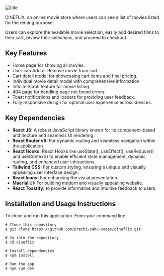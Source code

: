 ![title](https://github.com/prachi-sahu-codes/cineflix/assets/87253962/78b230bb-8049-4a8d-9bf0-cb768f4de8b2)


CINEFLIX, an online movie store where users can see a list of movies listed for the renting purpose.

Users can explore the available movie selection, easily add desired films to their cart, review their selections, and proceed to checkout.

## Key Features

- Home page for showing all movies.
- User can Add or Remove movie from cart.
- Cart detail modal for showcasing cart items and final pricing.
- Individual movie detail modal with comprehensive information.
- Infinite Scroll feature for movie listing.
- 404 page for handling page not found errors.
- Toast notifications and loaders for providing user feedback.
- Fully responsive design for optimal user experience across devices.

## Key Dependencies

- **React JS:** A robust JavaScript library known for its component-based architecture and seamless UI rendering.
- **React Router v6:** For dynamic routing and seamless navigation within the application
- **React Hooks:** React Hooks like useState(), useEffect(), useReducer() and useContext() to enable efficient state management, dynamic routing, and enhanced user interactions.
- **Tailwind CSS:** For custom styling, ensuring a unique and visually appealing user interface design.
- **React Icons:** For enhancing the visual presentation.
- **Maerial UI:** For building modern and visually appealing website.
- **React Toastify:** to provide informative and intuitive feedback to users.

## Installation and Usage Instructions

To clone and run this application. From your command line:

```
# Clone this repository
$ git clone https://github.com/prachi-sahu-codes/cineflix.git

# Go into the repository
$ cd cineflix

# Install dependencies
$ npm install

# Run the app
$ npm run dev
```

